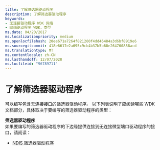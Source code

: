 ```yaml
---
title: 了解筛选器驱动程序
description: 了解筛选器驱动程序
keywords:
- 无连接驱动程序 WDK 网络
- 网络驱动程序 WDK，类型
ms.date: 04/20/2017
ms.localizationpriority: medium
ms.openlocfilehash: 20ee671a7264f821200f4dd46484a3d6bf8919e6
ms.sourcegitcommit: 418e6617e2a695c9cb4b37b5b60e264760858acd
ms.translationtype: MT
ms.contentlocale: zh-CN
ms.lasthandoff: 12/07/2020
ms.locfileid: "96789711"
---
```

# <a name="learning-about-filter-drivers"></a>了解筛选器驱动程序


可以编写包含无连接接口的筛选器驱动程序。 以下列表说明了应阅读哪些 WDK 文档部分，具体取决于要编写的筛选器驱动程序的类型：

<a href="" id="filter-drivers-------"></a>**筛选器驱动程序**   
如果要编写的筛选器驱动程序的下边缘提供连接到无连接微型端口驱动程序的接口，请阅读：

-   [NDIS 筛选器驱动程序](ndis-filter-drivers.md)

 

 





